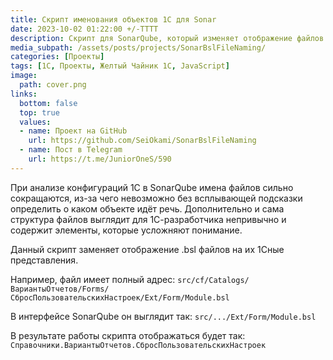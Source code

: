 ```yaml
---
title: Скрипт именования объектов 1С для Sonar
date: 2023-10-02 01:22:00 +/-TTTT
description: Скрипт для SonarQube, который изменяет отображение файлов модулей .bsl на 1Сные наименования объектов
media_subpath: /assets/posts/projects/SonarBslFileNaming/
categories: [Проекты]
tags: [1С, Проекты, Желтый Чайник 1С, JavaScript]
image:
  path: cover.png
links:
  bottom: false
  top: true
  values:
  - name: Проект на GitHub
    url: https://github.com/SeiOkami/SonarBslFileNaming
  - name: Пост в Telegram
    url: https://t.me/JuniorOneS/590
---
```


При анализе конфигураций 1С в SonarQube имена файлов сильно сокращаются, из-за чего невозможно без всплывающей подсказки определить о каком объекте идёт речь. Дополнительно и сама структура файлов выглядит для 1С-разработчика непривычно и содержит элементы, которые усложняют понимание.

Данный скрипт заменяет отображение .bsl файлов на их 1Сные представления.

Например, файл имеет полный адрес:
`src/cf/Catalogs/ВариантыОтчетов/Forms/СбросПользовательскихНастроек/Ext/Form/Module.bsl`

В интерфейсе SonarQube он выглядит так:
`src/.../Ext/Form/Module.bsl`

В результате работы скрипта отображаться будет так:
`Справочники.ВариантыОтчетов.СбросПользовательскихНастроек`

